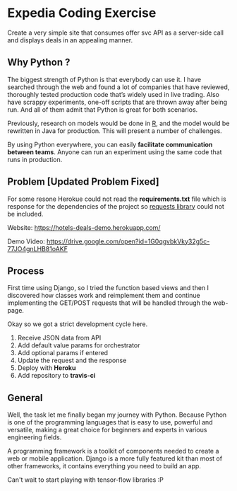 # Expedia Coding Exercise
Create a very simple site that consumes offer svc API as a server-side call and displays deals in an appealing manner.

## Why Python ?

The biggest strength of Python is that everybody can use it. I have searched through the web and found a lot of companies that have reviewed, thoroughly tested production code that’s widely used in live trading. Also have scrappy experiments, one-off scripts that are thrown away after being run. And all of them admit that Python is great for both scenarios.

Previously, research on models would be done in  [R](https://en.wikipedia.org/wiki/R_(programming_language)), and the model would be rewritten in Java for production. This will present a number of challenges.

By using Python everywhere, you can easily  **facilitate communication between teams**. Anyone can run an experiment using the same code that runs in production.

## Problem [Updated Problem Fixed]

For some resone Herokue could not read the **requirements.txt** file which is response for the dependencies of the project so [requests library](https://github.com/requests/requests) could not be included.

Website: https://hotels-deals-demo.herokuapp.com/

Demo Video: https://drive.google.com/open?id=1G0qgvbkVky32g5c-77JO4gnLHB81oAKF

## Process

First time using Django, so I tried the function based views and then I discovered how classes work and reimplement them and continue implementing the GET/POST requests that will be handled through the web-page.

Okay so we got a strict development cycle here.
1. Receive JSON data from API
2. Add default value params for orchestrator
3. Add optional params if entered
4. Update the request and the response
5. Deploy with **Heroku**
6. Add repository to **travis-ci**

## General

Well, the task let me finally began my journey with Python. Because Python is one of the programming languages that is easy to use, powerful and versatile, making a great choice for beginners and experts in various engineering fields.

A programming framework is a toolkit of components needed to create a web or mobile application. Django is a more fully featured kit than most of other frameworks, it contains everything you need to build an app.


Can't wait to start playing with tensor-flow libraries :P
